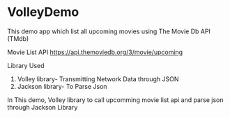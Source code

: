 # VolleyDemo

This demo app which list all upcoming movies using The Movie Db API (TMdb)

Movie List API
https://api.themoviedb.org/3/movie/upcoming


Library Used

1. Volley library- Transmitting Network Data through JSON
2. Jackson library- To Parse Json


In This demo, Volley library to call upcomming movie list api and parse json through Jackson Library

